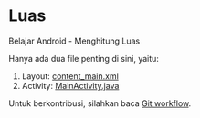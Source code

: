 # Luas
Belajar Android - Menghitung Luas

Hanya ada dua file penting di sini, yaitu:

1. Layout: [content_main.xml](https://github.com/ceceprawiro/luas/blob/master/app/src/main/res/layout/content_main.xml)
2. Activity: [MainActivity.java](https://github.com/ceceprawiro/luas/blob/master/app/src/main/java/com/example/sidi/luas/MainActivity.java)

Untuk berkontribusi, silahkan baca [Git workflow](https://github.com/ceceprawiro/luas/blob/master/git-workflow.md).
